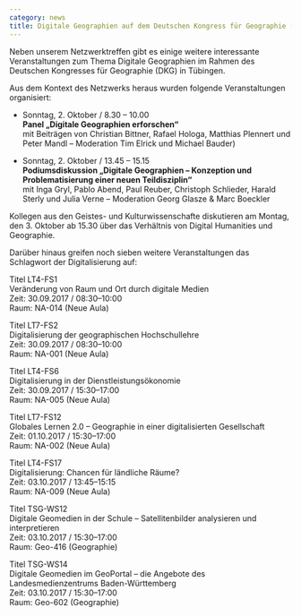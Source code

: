 ```yaml
---
category: news
title: Digitale Geographien auf dem Deutschen Kongress für Geographie (DKG)
---
```


Neben unserem Netzwerktreffen gibt es einige weitere interessante Veranstaltungen zum Thema Digitale Geographien
im Rahmen des Deutschen Kongresses für Geographie (DKG) in Tübingen.

Aus dem Kontext des Netzwerks heraus wurden folgende Veranstaltungen organisiert:

* Sonntag, 2. Oktober / 8.30 – 10.00  
**Panel „Digitale Geographien erforschen“**  
mit Beiträgen von Christian Bittner, Rafael Hologa, Matthias Plennert und Peter Mandl – Moderation Tim Elrick und Michael Bauder)

* Sonntag, 2. Oktober / 13.45 – 15.15  
**Podiumsdiskussion „Digitale Geographien – Konzeption und Problematisierung einer neuen Teildisziplin“**  
mit Inga Gryl, Pablo Abend, Paul Reuber, Christoph Schlieder, Harald Sterly und Julia Verne – Moderation 
Georg Glasze & Marc Boeckler

Kollegen aus den Geistes- und Kulturwissenschafte diskutieren am Montag, den 3. Oktober ab 15.30 über das Verhältnis 
von Digital Humanities und Geographie.

Darüber hinaus greifen noch sieben weitere Veranstaltungen das Schlagwort der Digitalisierung auf:

Titel 	LT4-FS1  
Veränderung von Raum und Ort durch digitale Medien  
Zeit: 	30.09.2017 / 08:30–10:00  
Raum: 	NA-014 (Neue Aula)

Titel 	LT7-FS2  
Digitalisierung der geographischen Hochschullehre  
Zeit: 	30.09.2017 / 08:30–10:00  
Raum: 	NA-001 (Neue Aula)

Titel 	LT4-FS6  
Digitalisierung in der Dienstleistungsökonomie  
Zeit: 	30.09.2017 / 15:30–17:00  
Raum: 	NA-005 (Neue Aula)
  
Titel 	LT7-FS12  
Globales Lernen 2.0 – Geographie in einer digitalisierten Gesellschaft  
Zeit: 	01.10.2017 / 15:30–17:00  
Raum: 	NA-002 (Neue Aula)

Titel 	LT4-FS17  
Digitalisierung: Chancen für ländliche Räume?  
Zeit: 	03.10.2017 / 13:45–15:15  
Raum: 	NA-009 (Neue Aula)

Titel 	TSG-WS12  
Digitale Geomedien in der Schule – Satellitenbilder analysieren und interpretieren  
Zeit: 	03.10.2017 / 15:30–17:00  
Raum: 	Geo-416 (Geographie)

Titel 	TSG-WS14  
Digitale Geomedien im GeoPortal – die Angebote des Landesmedienzentrums Baden-Württemberg  
Zeit: 	03.10.2017 / 15:30–17:00  
Raum: 	Geo-602 (Geographie)

